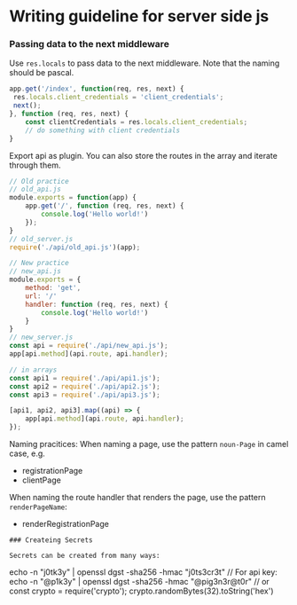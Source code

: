# Writing guideline for server side js

### Passing data to the next middleware

Use `res.locals` to pass data to the next middleware.
Note that the naming should be pascal.
```javascript
app.get('/index', function(req, res, next) {
 res.locals.client_credentials = 'client_credentials';
 next();
}, function (req, res, next) {
    const clientCredentials = res.locals.client_credentials;
    // do something with client credentials
}
```

Export api as plugin. You can also store the routes in the array and iterate through them.
```javascript
// Old practice
// old_api.js
module.exports = function(app) {
    app.get('/', function (req, res, next) {
        console.log('Hello world!')
    });
}
// old_server.js
require('./api/old_api.js')(app);

// New practice
// new_api.js
module.exports = {
    method: 'get',
    url: '/'
    handler: function (req, res, next) {
        console.log('Hello world!')
    }
}
// new_server.js
const api = require('./api/new_api.js');
app[api.method](api.route, api.handler);

// in arrays
const api1 = require('./api/api1.js');
const api2 = require('./api/api2.js');
const api3 = require('./api/api3.js');

[api1, api2, api3].map((api) => {
    app[api.method](api.route, api.handler);
});
```

Naming pracitices:
When naming a page, use the pattern `noun-Page` in camel case, e.g.
+ registrationPage
+ clientPage

When naming the route handler that renders the page, use the pattern `renderPageName`:
+ renderRegistrationPage
```
### Createing Secrets

Secrets can be created from many ways:
```
echo -n "j0tk3y" | openssl dgst -sha256 -hmac "j0ts3cr3t"
// For api key: echo -n "@p1k3y" | openssl dgst -sha256 -hmac "@pig3n3r@t0r"
// or 
const crypto = require('crypto');
crypto.randomBytes(32).toString('hex')
```